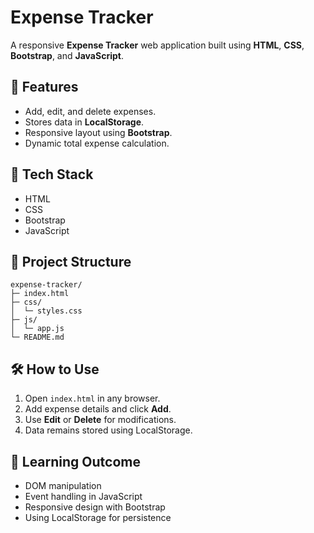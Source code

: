 # Expense Tracker

A responsive **Expense Tracker** web application built using **HTML**, **CSS**, **Bootstrap**, and **JavaScript**.

## 📌 Features

* Add, edit, and delete expenses.
* Stores data in **LocalStorage**.
* Responsive layout using **Bootstrap**.
* Dynamic total expense calculation.

## 🚀 Tech Stack

* HTML
* CSS
* Bootstrap
* JavaScript

## 📁 Project Structure

```
expense-tracker/
├─ index.html
├─ css/
│  └─ styles.css
├─ js/
│  └─ app.js
└─ README.md
```

## 🛠 How to Use

1. Open `index.html` in any browser.
2. Add expense details and click **Add**.
3. Use **Edit** or **Delete** for modifications.
4. Data remains stored using LocalStorage.

## 🎯 Learning Outcome

* DOM manipulation
* Event handling in JavaScript
* Responsive design with Bootstrap
* Using LocalStorage for persistence
